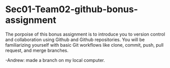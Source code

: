 # Sec01-Team02-github-bonus-assignment
The porpoise of this bonus assignment is to introduce you to version control and collaboration using Github and Github repositories. You will be familiarizing yourself with basic Git workflows like clone, commit, push, pull request, and merge branches.

-Andrew: made a branch on my local computer.

